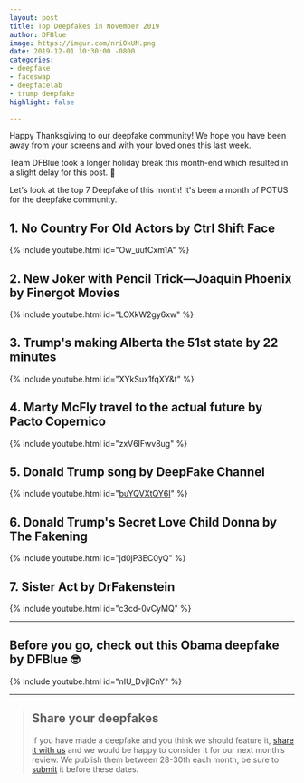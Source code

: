 ```yaml
---
layout: post
title: Top Deepfakes in November 2019
author: DFBlue
image: https://imgur.com/nriOkUN.png
date: 2019-12-01 10:30:00 -0800
categories:
- deepfake
- faceswap
- deepfacelab
- trump deepfake
highlight: false

---
```

Happy Thanksgiving to our deepfake community! We hope you have been away from your screens and with your loved ones this last week.

Team DFBlue took a longer holiday break this month-end which resulted in a slight delay for this post. 🙈

Let's look at the top 7 Deepfake of this month! It's been a month of POTUS for the deepfake community.

## 1. No Country For Old Actors by Ctrl Shift Face

{% include youtube.html id="Ow_uufCxm1A" %}

## 2. New Joker with Pencil Trick—Joaquin Phoenix by Finergot Movies

{% include youtube.html id="LOXkW2gy6xw" %}

## 3. Trump's making Alberta the 51st state by 22 minutes

{% include youtube.html id="XYkSux1fqXY&t" %}

## 4. Marty McFly travel to the actual future by Pacto Copernico

{% include youtube.html id="zxV6IFwv8ug" %}

## 5. Donald Trump song by DeepFake Channel

{% include youtube.html id="[buYQVXtQY6I](https://www.youtube.com/watch?v=buYQVXtQY6I)" %}

## 6. Donald Trump's Secret Love Child Donna by The Fakening

{% include youtube.html id="jd0jP3EC0yQ" %}

## 7. Sister Act by DrFakenstein

{% include youtube.html id="c3cd-0vCyMQ" %}

***

## Before you go, check out this Obama deepfake by DFBlue 🤓

{% include youtube.html id="nIU_DvjICnY" %}

***

> ## Share your deepfakes
>
> If you have made a deepfake and you think we should feature it, [share it with us](https://dfblue.com/#submit-deepfake) and we would be happy to consider it for our next month’s review. We publish them between 28-30th each month, be sure to [submit](https://dfblue.com/#submit-deepfake) it before these dates.